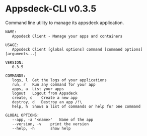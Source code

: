 Appsdeck-CLI v0.3.5
===================

Command line utility to manage its appsdeck application.

```
NAME:
   Appsdeck Client - Manage your apps and containers

USAGE:
   Appsdeck Client [global options] command [command options] [arguments...]

VERSION:
   0.3.5

COMMANDS:
   logs, l	Get the logs of your applications
   run, r	Run any command for your app
   apps, a	List your apps
   logout	Logout from Appsdeck
   create, c	Create a new app
   destroy, d	Destroy an app /!\
   help, h	Shows a list of commands or help for one command
   
GLOBAL OPTIONS:
   --app, -a '<name>'	Name of the app
   --version, -v	print the version
   --help, -h		show help
```
